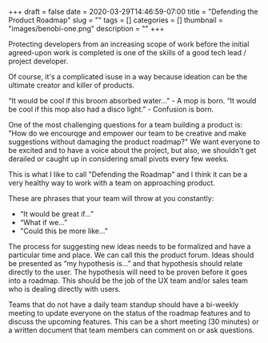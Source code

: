 +++ 
draft = false
date = 2020-03-29T14:46:59-07:00
title = "Defending the Product Roadmap"
slug = "" 
tags = []
categories = []
thumbnail = "images/benobi-one.png"
description = ""
+++

Protecting developers from an increasing scope of work before the initial agreed-upon work is completed is one of the skills of a good tech lead / project developer.

Of course, it's a complicated isuse in a way because ideation can be the ultimate creator and killer of products.

“It would be cool if this broom absorbed water...” - A mop is born.
“It would be cool if this mop also had a disco light.” - Confusion is born.

One of the most challenging questions for a team building a product is: "How do we encourqge and empower our team to be creative and make suggestions without damaging the product roadmap?" We want everyone to be excited and to have a voice about the project, but also, we shouldn't get derailed or caught up in considering small pivots every few weeks.

This is what I like to call "Defending the Roadmap" and I think it can be a very healthy way to work with a team on approaching product.

These are phrases that your team will throw at you constantly:

* “It would be great if...”
* “What if we...”
* "Could this be more like..."

The process for suggesting new ideas needs to be formalized and have a particular time and place. We can call this the product forum. Ideas should be presented as “my hypothesis is...” and that hypothesis should relate directly to the user. The hypothesis will need to be proven before it goes into a roadmap. This should be the job of the UX team and/or sales team who is dealing directly with users.

Teams that do not have a daily team standup should have a bi-weekly meeting to update everyone on the status of the roadmap features and to discuss the upcoming features. This can be a short meeting (30 minutes) or a written document that team members can comment on or ask questions.

